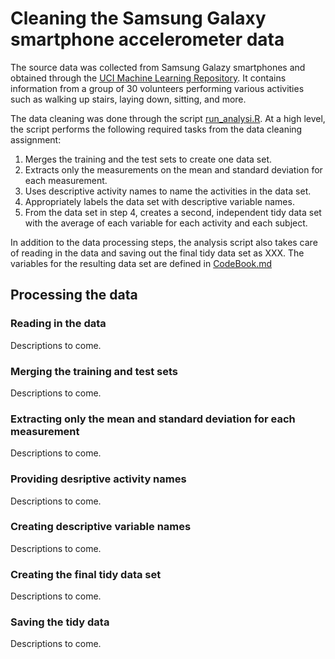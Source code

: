 # Cleaning the Samsung Galaxy smartphone accelerometer data

The source data was collected from Samsung Galazy smartphones and obtained through the [UCI Machine Learning Repository](http://archive.ics.uci.edu/ml/datasets/Human+Activity+Recognition+Using+Smartphones#). It contains information from a group of 30 volunteers performing various activities such as walking up stairs, laying down, sitting, and more.

The data cleaning was done through the script [run_analysi.R](https://github.com/solquist/DataCleaningAssignment). At a high level, the script performs the following required tasks from the data cleaning assignment:

1. Merges the training and the test sets to create one data set.
2. Extracts only the measurements on the mean and standard deviation for each measurement.
3. Uses descriptive activity names to name the activities in the data set.
4. Appropriately labels the data set with descriptive variable names.
5. From the data set in step 4, creates a second, independent tidy data set with the average of each variable for each activity and each subject.

In addition to the data processing steps, the analysis script also takes care of reading in the data and saving out the final tidy data set as XXX. The variables for the resulting data set are defined in [CodeBook.md](https://github.com/solquist/DataCleaningAssignment)

## Processing the data

### Reading in the data

Descriptions to come.

### Merging the training and test sets

Descriptions to come.

### Extracting only the mean and standard deviation for each measurement

Descriptions to come.

### Providing desriptive activity names

Descriptions to come.

### Creating descriptive variable names

Descriptions to come.

### Creating the final tidy data set

Descriptions to come.

### Saving the tidy data

Descriptions to come.

